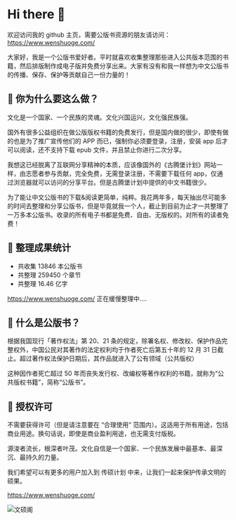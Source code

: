 # Hi there 👋

欢迎访问我的 github 主页，需要公版书资源的朋友请访问：https://www.wenshuoge.com/

大家好，我是一个公版书爱好者。平时就喜欢收集整理那些进入公共版本范围的书籍，然后排版制作成电子版并免费分享出来。大家有没有和我一样想为中文公版书的传播、保存、保护等贡献自己一份力量的！

## 🍎 你为什么要这么做？

文化是一个国家、一个民族的灵魂。文化兴国运兴，文化强民族强。

国外有很多公益组织在做公版版权书籍的免费发行，但是国内做的很少，即使有做的也是为了推广宣传他们的 APP 而已，强制你必须要登录，注册，安装 app 后才可以阅读，还不支持下载 epub 文件，并且禁止你进行二次分享。

我想这已经脱离了互联网分享精神的本质，应该像国外的《古腾堡计划》网站一样，由志愿者参与贡献，完全免费，无需登录注册，不需要下载任何 app，仅通过浏览器就可以访问的分享平台。但是古腾堡计划中提供的中文书籍很少。

为了能让中文公版书的下载&阅读更简单，纯粹。我花两年多，每天抽出尽可能多的时间去整理和分享公版书，但是毕竟就我一个人，截止到目前为止才一共整理了一万多本公版书。收录的所有电子书都是免费、自由、无版权的。对所有的读者免费！


## 🍎 整理成果统计

- 共收集 13846 本公版书
- 共整理 259450 个章节
- 共整理 16.46 亿字

https://www.wenshuoge.com/ 正在缓慢整理中....

## 🍎 什么是公版书？

根据我国现行「著作权法」第 20、21 条的规定，除署名权、修改权、保护作品完整权外，中国公民对其著作的法定权利均于作者死亡后第五十年的 12 月 31 日截止。超过著作权法保护日期后，其作品就进入了公有领域（公共版权）

这种因作者死亡超过 50 年而丧失发行权、改编权等著作权利的书籍，就称为“公共版权书籍”，简称“公版书”。

## 🍎 授权许可

不需要获得许可（但是请注意要在 “合理使用” 范围内）。这适用于所有用途，包括商业用途。换句话说，即使是商业盈利用途，也无需支付版税。

源浚者流长，根深者叶茂。文化自信是一个国家、一个民族发展中最基本、最深沉、最持久的力量。

我们希望可以有更多的用户加入到 传硕计划 中来，让我们一起来保护传承文明的硕果。

https://www.wenshuoge.com/

![文硕阁](https://github.com/user-attachments/assets/b9a50301-b961-4e3d-bcda-a8f5320f047b)

